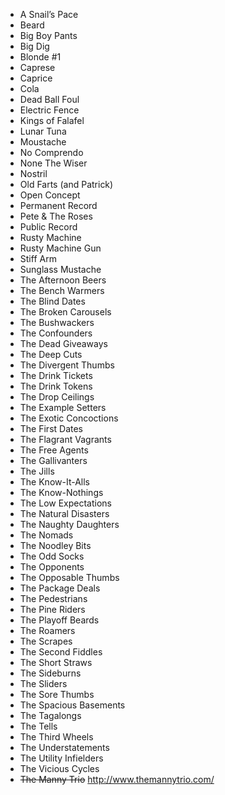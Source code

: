 * A Snail’s Pace																			
* Beard				
* Big Boy Pants
* Big Dig																			
* Blonde #1																			
* Caprese
* Caprice
* Cola																			
* Dead Ball Foul																			
* Electric Fence
* Kings of Falafel
* Lunar Tuna																			
* Moustache		
* No Comprendo
* None The Wiser																	
* Nostril	
* Old Farts (and Patrick)																		
* Open Concept																			
* Permanent Record																			
* Pete & The Roses																			
* Public Record																			
* Rusty Machine																			
* Rusty Machine Gun																			
* Stiff Arm																			
* Sunglass Mustache																			
* The Afternoon Beers																			
* The Bench Warmers																			
* The Blind Dates		
* The Broken Carousels																	
* The Bushwackers	
* The Confounders																		
* The Dead Giveaways																			
* The Deep Cuts	
* The Divergent Thumbs																		
* The Drink Tickets																			
* The Drink Tokens
* The Drop Ceilings
* The Example Setters
* The Exotic Concoctions																			
* The First Dates																			
* The Flagrant Vagrants																			
* The Free Agents	
* The Gallivanters																		
* The Jills
* The Know-It-Alls
* The Know-Nothings
* The Low Expectations
* The Natural Disasters
* The Naughty Daughters																			
* The Nomads	
* The Noodley Bits																		
* The Odd Socks			
* The Opponents																
* The Opposable Thumbs
* The Package Deals																			
* The Pedestrians																			
* The Pine Riders	
* The Playoff Beards																		
* The Roamers																			
* The Scrapes																			
* The Second Fiddles																			
* The Short Straws																			
* The Sideburns		
* The Sliders																	
* The Sore Thumbs
* The Spacious Basements
* The Tagalongs																			
* The Tells																			
* The Third Wheels																			
* The Understatements																			
* The Utility Infielders																			
* The Vicious Cycles																			
* ~~The Manny Trio~~ http://www.themannytrio.com/	

